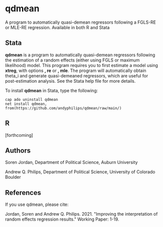 # qdmean
A program to automatically quasi-demean regressors following a FGLS-RE or MLE-RE regression. Available in both R and Stata

## Stata
**qdmean** is a program to automatically quasi-demean regressors following the estimation of a random effects (either using FGLS or maximum likelihood) model. This program requires you to first estimate a model using **xtreg**, with options **, re** or **, mle**. The program will automatically obtain theta_i and generate quasi-demeaned regressors, which are useful for post-estimation analysis. See the Stata help file for more details.

To install **qdmean** in Stata, type the following:
```
cap ado uninstall qdmean
net install qdmean, from(https://github.com/andyphilips/qdmean/raw/main/)
```

## R
[forthcoming]

## Authors
Soren Jordan, Department of Political Science, Auburn University

Andrew Q. Philips, Department of Political Science, University of Colorado Boulder
   
## References
If you use qdmean, please cite:

Jordan, Soren and Andrew Q. Philips. 2021. "Improving the interpretation of random effects regression results." Working Paper: 1-19.
